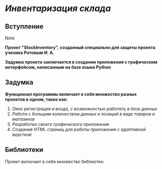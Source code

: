 # _Инвентаризация склада_

## Вступление
> [!NOTE]
**Проект "StockInventory", созданный специально для защиты проекта ученика Ротовым И. А.**

**Задумка проекта заключается в создании приложения с графическим интерфейсом, написанным на 
базе языка Python**

## Задумка
**Функционал программы включает в себя множество разных проектов в одном, таких как:**
1) _Окно регистрации и входа, с возможностью работать в базе данных_
2) _Работа с большим количеством данных и позиций в виде товаров и магазинов_
3) _Разработка своего графического приложения_
4) _Создания HTML страниц для работы приложения с адаптивной версткой_

## Библиотеки
Проект включает в себя множество библиотек:


